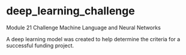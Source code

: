 # deep_learning_challenge
Module 21 Challenge Machine Language and Neural Networks

A deep learning model was created to help determine the criteria for a successful funding project.
